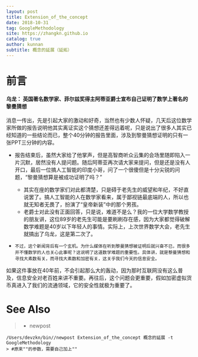 ```yaml
---
layout: post
title: Extension_of_the_concept
date: 2018-10-31
tag: GoogleMethodology
site: https://zhangkn.github.io
catalog: true
author: kunnan
subtitle: 概念的延展（延拓）
---
```




# 前言



#### 乌龙： 英国著名数学家、菲尔兹奖得主阿蒂亚爵士宣布自己证明了数学上著名的黎曼猜想



消息一传出，先是引起大家的激动和好奇，当然也有少数人怀疑，几天后这位数学家所做的报告说明他其实离证实这个猜想还差得远着呢，只是说出了很多人其实已经知道的一些结论而已，整个40分钟的报告里面，涉及到黎曼猜想证明的只有一张PPT三分钟的内容。



* 报告结束后，虽然大家给了他掌声，但是高智商听众云集的会场里随即陷入一片沉默，居然没有人提问题。随后阿蒂亚再次请大家来提问，但是还是没有人开口，最后一位搞人工智能的印度小哥，问了一个很傻但是十分尖锐的问题，“黎曼猜想算是被成功证明了吗？”
  * 其实在座的数学家们对此都清楚，只是碍于老先生的威望和年纪，不好直说罢了。搞人工智能的人在数学家看来，属于鄙视链最底端的人，所以也就无知者无畏了，扮演了“皇帝新装”中的那个男孩。
  * 老爵士对此没有正面回答，只是说，难道不是么？我的一位大学数学教授的朋友讲，这位89岁的老先生可能是要刷刷存在感，因为大家都觉得破解数学难题是40岁以下年轻人的事情。实际上，上次世界数学大会，老先生就搞出了乌龙，这是第二次了。

* `不过，这个新闻背后有一个玄机。为什么媒体在听到黎曼猜想被证明后就兴奋不已，而很多并不懂数学的人也关心此事呢？这说明了这道数学难题的重要性。具体讲，就是黎曼猜想和寻找大素数有关，而寻找大素数和加密有关，这关乎我们今天的信息安全。`







如果这件事放在40年前，不会引起那么大的轰动，因为那时互联网没有这么普及，信息安全对老百姓来讲不重要。再往后，这个问题会更重要，假如加密虚拟货币真进入了我们的流通领域，它的安全性就极为重要了。







# See Also 

>* newpost 
>
```
/Users/devzkn/bin//newpost Extension_of_the_concept 概念的延展 -t GoogleMethodology
> #原来""的参数，需要自己加上""
```

